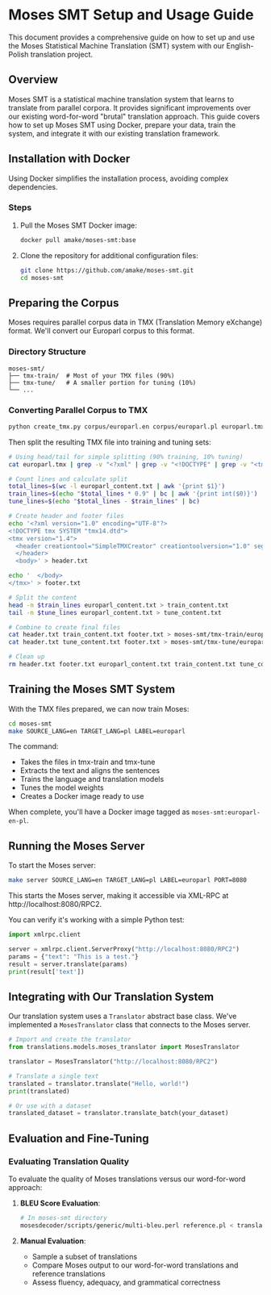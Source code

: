 # Moses SMT Setup and Usage Guide

This document provides a comprehensive guide on how to set up and use the Moses Statistical Machine Translation (SMT) system with our English-Polish translation project.

## Overview

Moses SMT is a statistical machine translation system that learns to translate from parallel corpora. It provides significant improvements over our existing word-for-word "brutal" translation approach. This guide covers how to set up Moses SMT using Docker, prepare your data, train the system, and integrate it with our existing translation framework.

## Installation with Docker

Using Docker simplifies the installation process, avoiding complex dependencies.


### Steps
1. Pull the Moses SMT Docker image:
   ```bash
   docker pull amake/moses-smt:base
   ```

2. Clone the repository for additional configuration files:
   ```bash
   git clone https://github.com/amake/moses-smt.git
   cd moses-smt
   ```

## Preparing the Corpus

Moses requires parallel corpus data in TMX (Translation Memory eXchange) format. We'll convert our Europarl corpus to this format.

### Directory Structure
```
moses-smt/
├── tmx-train/  # Most of your TMX files (90%)
├── tmx-tune/   # A smaller portion for tuning (10%)
└── ...
```

### Converting Parallel Corpus to TMX
```bash
python create_tmx.py corpus/europarl.en corpus/europarl.pl europarl.tmx
```

Then split the resulting TMX file into training and tuning sets:
```bash
# Using head/tail for simple splitting (90% training, 10% tuning)
cat europarl.tmx | grep -v "<?xml" | grep -v "<!DOCTYPE" | grep -v "<tmx" | grep -v "</tmx>" | grep -v "<header" | grep -v "</header>" | grep -v "<body>" | grep -v "</body>" > europarl_content.txt

# Count lines and calculate split
total_lines=$(wc -l europarl_content.txt | awk '{print $1}')
train_lines=$(echo "$total_lines * 0.9" | bc | awk '{print int($0)}')
tune_lines=$(echo "$total_lines - $train_lines" | bc)

# Create header and footer files
echo '<?xml version="1.0" encoding="UTF-8"?>
<!DOCTYPE tmx SYSTEM "tmx14.dtd">
<tmx version="1.4">
  <header creationtool="SimpleTMXCreator" creationtoolversion="1.0" segtype="sentence" o-tmf="PlainText" adminlang="en" srclang="en" datatype="plaintext">
  </header>
  <body>' > header.txt

echo '  </body>
</tmx>' > footer.txt

# Split the content
head -n $train_lines europarl_content.txt > train_content.txt
tail -n $tune_lines europarl_content.txt > tune_content.txt

# Combine to create final files
cat header.txt train_content.txt footer.txt > moses-smt/tmx-train/europarl.tmx
cat header.txt tune_content.txt footer.txt > moses-smt/tmx-tune/europarl.tmx

# Clean up
rm header.txt footer.txt europarl_content.txt train_content.txt tune_content.txt
```

## Training the Moses SMT System

With the TMX files prepared, we can now train Moses:

```bash
cd moses-smt
make SOURCE_LANG=en TARGET_LANG=pl LABEL=europarl
```

The command:
- Takes the files in tmx-train and tmx-tune
- Extracts the text and aligns the sentences
- Trains the language and translation models
- Tunes the model weights
- Creates a Docker image ready to use

When complete, you'll have a Docker image tagged as `moses-smt:europarl-en-pl`.

## Running the Moses Server

To start the Moses server:

```bash
make server SOURCE_LANG=en TARGET_LANG=pl LABEL=europarl PORT=8080
```

This starts the Moses server, making it accessible via XML-RPC at http://localhost:8080/RPC2.

You can verify it's working with a simple Python test:

```python
import xmlrpc.client

server = xmlrpc.client.ServerProxy("http://localhost:8080/RPC2")
params = {"text": "This is a test."}
result = server.translate(params)
print(result['text'])
```

## Integrating with Our Translation System

Our translation system uses a `Translator` abstract base class. We've implemented a `MosesTranslator` class that connects to the Moses server.

```python
# Import and create the translator
from translations.models.moses_translator import MosesTranslator

translator = MosesTranslator("http://localhost:8080/RPC2")

# Translate a single text
translated = translator.translate("Hello, world!")
print(translated)

# Or use with a dataset
translated_dataset = translator.translate_batch(your_dataset)
```

## Evaluation and Fine-Tuning

### Evaluating Translation Quality

To evaluate the quality of Moses translations versus our word-for-word approach:

1. **BLEU Score Evaluation**:
   ```bash
   # In moses-smt directory
   mosesdecoder/scripts/generic/multi-bleu.perl reference.pl < translated.pl
   ```

2. **Manual Evaluation**:
   - Sample a subset of translations
   - Compare Moses output to our word-for-word translations and reference translations
   - Assess fluency, adequacy, and grammatical correctness
